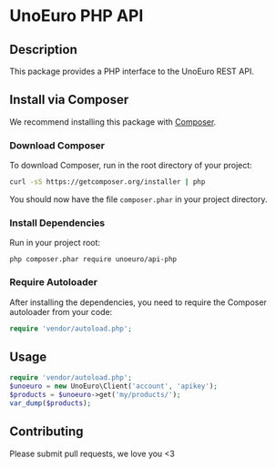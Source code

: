 # UnoEuro PHP API #

## Description ##

This package provides a PHP interface to the UnoEuro REST API.

## Install via Composer ##

We recommend installing this package with [Composer](http://getcomposer.org/).

### Download Composer ###

To download Composer, run in the root directory of your project:

```bash
curl -sS https://getcomposer.org/installer | php
```

You should now have the file `composer.phar` in your project directory.

### Install Dependencies ###

Run in your project root:

```
php composer.phar require unoeuro/api-php
```

### Require Autoloader ###

After installing the dependencies, you need to require the Composer autoloader
from your code:

```php
require 'vendor/autoload.php';
```

## Usage  ##

```php
require 'vendor/autoload.php';
$unoeuro = new UnoEuro\Client('account', 'apikey');
$products = $unoeuro->get('my/products/');
var_dump($products);
```


## Contributing ##

Please submit pull requests, we love you <3

